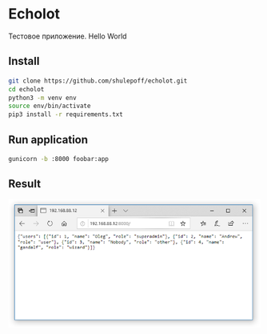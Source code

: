 # Echolot
Тестовое приложение. Hello World

## Install
```bash
git clone https://github.com/shulepoff/echolot.git
cd echolot
python3 -m venv env 
source env/bin/activate
pip3 install -r requirements.txt
```
## Run application
```bash
gunicorn -b :8000 foobar:app
```
## Result 
![Screenshot](/assets/result.png)
